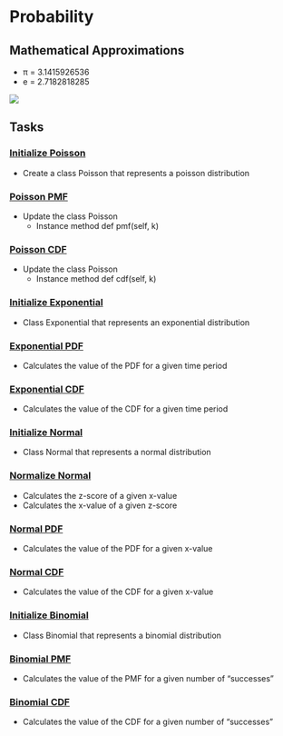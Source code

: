 # Probability

## Mathematical Approximations
- π = 3.1415926536
- e = 2.7182818285

![](https://holbertonintranet.s3.amazonaws.com/uploads/medias/2019/4/5e71204ca545072e8766.gif?X-Amz-Algorithm=AWS4-HMAC-SHA256&X-Amz-Credential=AKIARDDGGGOUWMNL5ANN%2F20210213%2Fus-east-1%2Fs3%2Faws4_request&X-Amz-Date=20210213T021455Z&X-Amz-Expires=86400&X-Amz-SignedHeaders=host&X-Amz-Signature=df1c4c1b43766d12bea0c68318f091de6c34581d0f23b575388ddb1a6e3d2727)

## Tasks

### [Initialize Poisson](./poisson.py)
- Create a class Poisson that represents a poisson distribution

### [Poisson PMF](./poisson.py)
- Update the class Poisson
    - Instance method def pmf(self, k)

### [Poisson CDF](./poisson.py)
- Update the class Poisson
    - Instance method def cdf(self, k)

### [Initialize Exponential](./exponential.py)
- Class Exponential that represents an exponential distribution

### [Exponential PDF](./exponential.py)
- Calculates the value of the PDF for a given time period

### [Exponential CDF](./exponential.py)
- Calculates the value of the CDF for a given time period

### [Initialize Normal](./normal.py)
- Class Normal that represents a normal distribution

### [Normalize Normal](./normal.py)
- Calculates the z-score of a given x-value
- Calculates the x-value of a given z-score

### [Normal PDF](./normal.py)
- Calculates the value of the PDF for a given x-value

### [Normal CDF](./normal.py)
- Calculates the value of the CDF for a given x-value

### [Initialize Binomial](./binomial.py)
- Class Binomial that represents a binomial distribution

### [Binomial PMF](./binomial.py)
- Calculates the value of the PMF for a given number of “successes”

### [Binomial CDF](./binomial.py)
- Calculates the value of the CDF for a given number of “successes”
